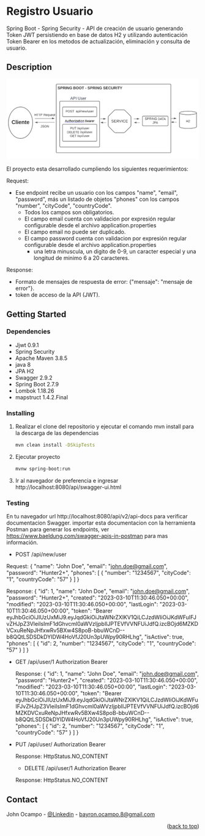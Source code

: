

# Registro Usuario

Spring Boot - Spring Security - API de creación de usuario generando Token JWT persistiendo en base de datos H2 y utilizando autenticación Token Bearer en los metodos de actualización, eliminación y consulta de usuario. 

## Description

![Diagrama de la API](https://github.com/angelushadow/RegistroUsuario/blob/main/Diagrama.png)

El proyecto esta desarrollado cumpliendo los siguientes requerimientos:
	
Request:

*	Ese endpoint recibe un usuario con los campos "name", "email", "password", más un listado de objetos "phones" con los campos "number", "cityCode", "countryCode".
	*	Todos los campos son obligatorios.
	*	El campo email cuenta con validacion por expresión regular configurable desde el archivo application.properties
	*	El campo email no puede ser duplicado.
	*	El campo password cuenta con validacion por expresión regular configurable desde el archivo application.properties
		*	una letra minuscula, un digito de 0-9, un caracter especial y una longitud de minimo 6 a 20 caracteres.


Response:

*	Formato de mensajes de respuesta de error: {"mensaje": "mensaje de error"}.
*	token de acceso de la API (JWT).

## Getting Started

### Dependencies

*	Jjwt 0.9.1
*	Spring Security
*	Apache Maven 3.8.5
*	java 8
*	JPA H2	
*	Swagger 2.9.2
*	Spring Boot 2.7.9
*	Lombok 1.18.26
*	mapstruct 1.4.2.Final

### Installing


1.	Realizar el clone del repositorio y ejecutar el comando mvn install para la descarga de las dependencias
	```sh
	mvn clean install -DSkipTests
	```
			
	
2.	Ejecutar proyecto 	
	```sh
	mvnw spring-boot:run
	```	
				
3.	Ir al navegador de preferencia e ingresar http://localhost:8080/api/swagger-ui.html	


### Testing

En tu navegador url http://localhost:8080/api/v2/api-docs para verificar documentacion Swagger.
importar esta documentacion con la herramienta Postman para generar los endpoints, ver https://www.baeldung.com/swagger-apis-in-postman para mas información.



* POST /api/new/user 

Request:
	{
		"name": "John Doe",
		"email": "john.doe@gmail.com",
		"password": "Hunter2+",
		"phones": [
			{
				"number": "1234567",
				"cityCode": "1",
				"countryCode": "57"
			}
		]
	}
	
Response:
	{
		"id": 1,
		"name": "John Doe",
		"email": "john.doe@gmail.com",
		"password": "Hunter2+",
		"created": "2023-03-10T11:30:46.050+00:00",
		"modified": "2023-03-10T11:30:46.050+00:00",
		"lastLogin": "2023-03-10T11:30:46.050+00:00",
		"token": "Bearer eyJhbGciOiJIUzUxMiJ9.eyJqdGkiOiJtaWNrZXlKV1QiLCJzdWIiOiJKdWFuIFJvZHJpZ3VleiIsImF1dGhvcml0aWVzIjpbIlJPTEVfVVNFUiJdfQ.izcBOjd6MZKDVCxuReNpJHfxwRv5BXw4S8poB-bbuWCnD--b8QQtLSDSDkDYIDW4HoVfJ20Un3pUWpy90RHLhg",
		"isActive": true,
		"phones": [
			{
				"id": 2,
				"number": "1234567",
				"cityCode": "1",
				"countryCode": "57"
			}
		]
	}

* GET /api/user/1 Authorization Bearer

	Response:
	{
		"id": 1,
		"name": "John Doe",
		"email": "john.doe@gmail.com",
		"password": "Hunter2+",
		"created": "2023-03-10T11:30:46.050+00:00",
		"modified": "2023-03-10T11:30:46.050+00:00",
		"lastLogin": "2023-03-10T11:30:46.050+00:00",
		"token": "Bearer eyJhbGciOiJIUzUxMiJ9.eyJqdGkiOiJtaWNrZXlKV1QiLCJzdWIiOiJKdWFuIFJvZHJpZ3VleiIsImF1dGhvcml0aWVzIjpbIlJPTEVfVVNFUiJdfQ.izcBOjd6MZKDVCxuReNpJHfxwRv5BXw4S8poB-bbuWCnD--b8QQtLSDSDkDYIDW4HoVfJ20Un3pUWpy90RHLhg",
		"isActive": true,
		"phones": [
			{
				"id": 2,
				"number": "1234567",
				"cityCode": "1",
				"countryCode": "57"
			}
		]
	}
	
* PUT /api/user/ Authorization Bearer

	Response:
		HttpStatus.NO_CONTENT
		
	* DELETE /api/user/1 Authorization Bearer

	Response:
		HttpStatus.NO_CONTENT
		
		
		
			
			
## Contact

John Ocampo - [@Linkedin](https://www.linkedin.com/in/john-bayron-ocampo-fonnegra/) - bayron.ocampo.8@gmail.com

<p align="right">(<a href="# Registro Usuario">back to top</a>)</p>
